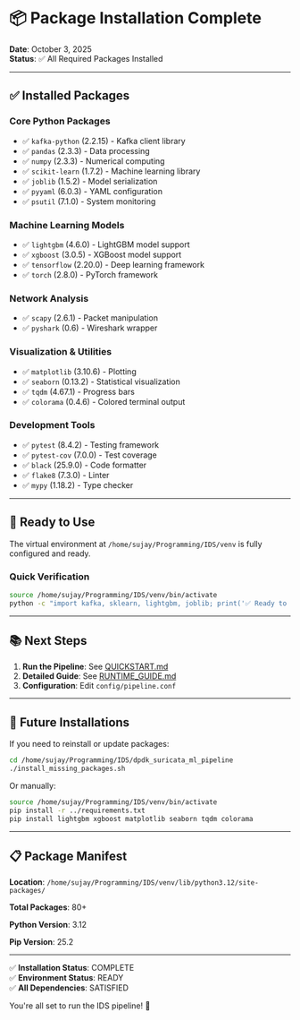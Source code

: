# 📦 Package Installation Complete

**Date**: October 3, 2025  
**Status**: ✅ All Required Packages Installed

---

## ✅ Installed Packages

### Core Python Packages
- ✅ `kafka-python` (2.2.15) - Kafka client library
- ✅ `pandas` (2.3.3) - Data processing
- ✅ `numpy` (2.3.3) - Numerical computing
- ✅ `scikit-learn` (1.7.2) - Machine learning library
- ✅ `joblib` (1.5.2) - Model serialization
- ✅ `pyyaml` (6.0.3) - YAML configuration
- ✅ `psutil` (7.1.0) - System monitoring

### Machine Learning Models
- ✅ `lightgbm` (4.6.0) - LightGBM model support
- ✅ `xgboost` (3.0.5) - XGBoost model support
- ✅ `tensorflow` (2.20.0) - Deep learning framework
- ✅ `torch` (2.8.0) - PyTorch framework

### Network Analysis
- ✅ `scapy` (2.6.1) - Packet manipulation
- ✅ `pyshark` (0.6) - Wireshark wrapper

### Visualization & Utilities
- ✅ `matplotlib` (3.10.6) - Plotting
- ✅ `seaborn` (0.13.2) - Statistical visualization
- ✅ `tqdm` (4.67.1) - Progress bars
- ✅ `colorama` (0.4.6) - Colored terminal output

### Development Tools
- ✅ `pytest` (8.4.2) - Testing framework
- ✅ `pytest-cov` (7.0.0) - Test coverage
- ✅ `black` (25.9.0) - Code formatter
- ✅ `flake8` (7.3.0) - Linter
- ✅ `mypy` (1.18.2) - Type checker

---

## 🎯 Ready to Use

The virtual environment at `/home/sujay/Programming/IDS/venv` is fully configured and ready.

### Quick Verification

```bash
source /home/sujay/Programming/IDS/venv/bin/activate
python -c "import kafka, sklearn, lightgbm, joblib; print('✅ Ready to go!')"
```

---

## 📚 Next Steps

1. **Run the Pipeline**: See [QUICKSTART.md](QUICKSTART.md)
2. **Detailed Guide**: See [RUNTIME_GUIDE.md](RUNTIME_GUIDE.md)
3. **Configuration**: Edit `config/pipeline.conf`

---

## 🔄 Future Installations

If you need to reinstall or update packages:

```bash
cd /home/sujay/Programming/IDS/dpdk_suricata_ml_pipeline
./install_missing_packages.sh
```

Or manually:

```bash
source /home/sujay/Programming/IDS/venv/bin/activate
pip install -r ../requirements.txt
pip install lightgbm xgboost matplotlib seaborn tqdm colorama
```

---

## 📋 Package Manifest

**Location**: `/home/sujay/Programming/IDS/venv/lib/python3.12/site-packages/`

**Total Packages**: 80+

**Python Version**: 3.12

**Pip Version**: 25.2

---

✅ **Installation Status**: COMPLETE  
✅ **Environment Status**: READY  
✅ **All Dependencies**: SATISFIED  

You're all set to run the IDS pipeline! 🚀
